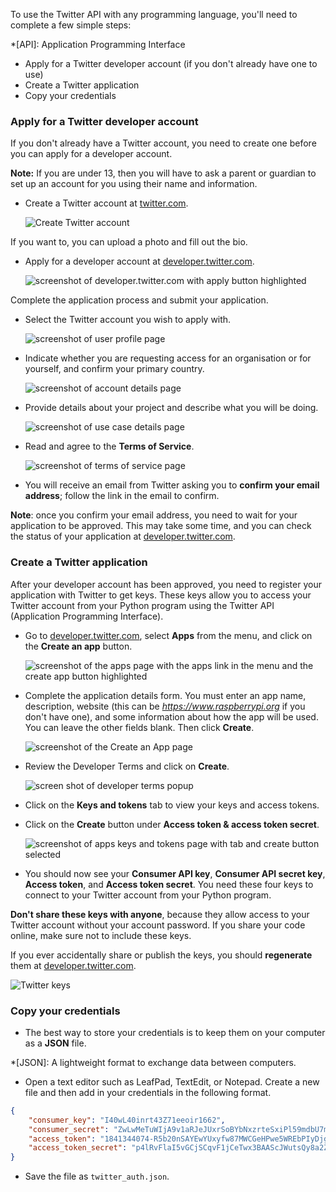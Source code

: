 To use the Twitter API with any programming language, you'll need to complete a few simple steps:

*[API]: Application Programming Interface

  - Apply for a Twitter developer account (if you don't already have one to use)
  - Create a Twitter application
  - Copy your credentials

### Apply for a Twitter developer account

If you don't already have a Twitter account, you need to create one before you can apply for a developer account.

**Note:** If you are under 13, then you will have to ask a parent or guardian to set up an account for you using their name and information.

- Create a Twitter account at [twitter.com](https://twitter.com).

    ![Create Twitter account](images/create-twitter.png)

If you want to, you can upload a photo and fill out the bio.

- Apply for a developer account at [developer.twitter.com](https://developer.twitter.com).

    ![screenshot of developer.twitter.com with apply button highlighted](images/apply_developer1.png)

Complete the application process and submit your application.

- Select the Twitter account you wish to apply with.

    ![screenshot of user profile page](images/apply_developer2.png)

- Indicate whether you are requesting access for an organisation or for yourself, and confirm your primary country.

    ![screenshot of account details page](images/apply_developer3.png)

- Provide details about your project and describe what you will be doing.

    ![screenshot of use case details page](images/apply_developer4.png)

- Read and agree to the **Terms of Service**.

    ![screenshot of terms of service page](images/apply_developer5.png)

- You will receive an email from Twitter asking you to **confirm your email address**; follow the link in the email to confirm.

**Note**: once you confirm your email address, you need to wait for your application to be approved. This may take some time, and you can check the status of your application at [developer.twitter.com](https://developer.twitter.com).

### Create a Twitter application

After your developer account has been approved, you need to register your application with Twitter to get keys. These keys allow you to access your Twitter account from your Python program using the Twitter API (Application Programming Interface).

- Go to [developer.twitter.com](https://developer.twitter.com), select **Apps** from the menu, and click on the **Create an app** button.

    ![screenshot of the apps page with the apps link in the menu and the create app button highlighted](images/create_app1.png)

- Complete the application details form. You must enter an app name, description, website (this can be *https://www.raspberrypi.org* if you don't have one), and some information about how the app will be used. You can leave the other fields blank. Then click **Create**.

    ![screenshot of the Create an App page](images/create_app2.png)

- Review the Developer Terms and click on **Create**.

    ![screen shot of developer terms popup](images/create_app3.png)

- Click on the **Keys and tokens** tab to view your keys and access tokens.

- Click on the **Create** button under **Access token & access token secret**.

    ![screenshot of apps keys and tokens page with tab and create button selected](images/create_app4.png)

- You should now see your **Consumer API key**, **Consumer API secret key**, **Access token**, and **Access token secret**. You need these four keys to connect to your Twitter account from your Python program.

**Don't share these keys with anyone**, because they allow access to your Twitter account without your account password. If you share your code online, make sure not to include these keys. 

If you ever accidentally share or publish the keys, you should **regenerate** them at [developer.twitter.com](https://developer.twitter.com).

![Twitter keys](images/create_app5.png)

### Copy your credentials

- The best way to store your credentials is to keep them on your computer as a **JSON** file.

*[JSON]: A lightweight format to exchange data between computers.

- Open a text editor such as LeafPad, TextEdit, or Notepad. Create a new file and then add in your credentials in the following format.

```json
{
    "consumer_key": "I40wL40inrt43Z71eeoir1662",
    "consumer_secret": "ZwLwMeTuWIjA9v1aRJeJUxrSoBYbNxzrteSxiPl59mdbU7mS0b",
    "access_token": "1841344074-R5b20nSAYEwYUxyfw87MWCGeHPwe5WREbPIyDjg",
    "access_token_secret": "p4lRvFlaI5vGCjSCqvF1jCeTwx3BAAScJWutsQy8a2ZOFP"
}
```
- Save the file as `twitter_auth.json`.
